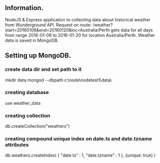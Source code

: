 ## Information.

NodeJS & Express application to collecting data about historical weather from Wunderground API.
Request on route: /weather?start=20160108&end=20160120&loc=Australia/Perth gets data for all days from range 2016-01-08 to 2016-01-20 for location Australia/Perth.
Weather data is saved in MongoDB.


## Setting up MongoDB.
### create data dir and set path to it
mkdir data
mongod --dbpath c:\node\nodetest1\data\
### creating database
use weather_data
### creating collection
db.createCollection("weathers")
### creating compound unique index on date.ts and date.tzname attributes
db.weathers.createIndex( { "date.ts" : 1, "date.tzname" : 1 }, {unique: true} )
